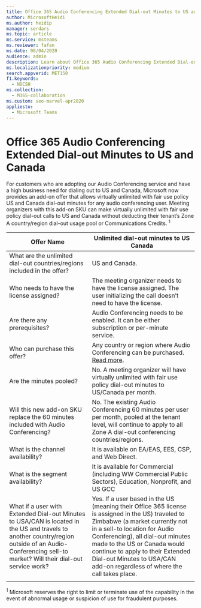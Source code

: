 ```yaml
---
title: Office 365 Audio Conferencing Extended Dial-out Minutes to US and Canada
author: MicrosoftHeidi
ms.author: heidip
manager: serdars
ms.topic: article
ms.service: msteams
ms.reviewer: fafan
ms.date: 08/04/2020
audience: admin
description: Learn about Office 365 Audio Conferencing Extended Dial-out Minutes to US and Canada.
ms.localizationpriority: medium
search.appverid: MET150
f1.keywords:
  - NOCSH
ms.collection: 
  - M365-collaboration
ms.custom: seo-marvel-apr2020
appliesto: 
  - Microsoft Teams
---
```


# Office 365 Audio Conferencing Extended Dial-out Minutes to US and Canada

For customers who are adopting our Audio Conferencing service and have a high business need for dialing out to US and Canada, Microsoft now provides an add-on offer that allows virtually unlimited with fair use policy US and Canada dial-out minutes for any audio conferencing user. Meeting organizers with this add-on SKU can make virtually unlimited with fair use policy dial-out calls to US and Canada without deducting their tenant’s Zone A country/region dial-out usage pool or Communications Credits. <sup>1</sup>

|Offer Name | Unlimited dial-out minutes to US Canada |
|-----|------|
| What are the unlimited dial-out countries/regions included in the offer?| US and Canada.|
| Who needs to have the license assigned? | The meeting organizer needs to have the license assigned. The user initializing the call doesn’t need to have the license. |
| Are there any prerequisites? | Audio Conferencing needs to be enabled. It can be either subscription or per-minute service.|
| Who can purchase this offer? | Any country or region where Audio Conferencing can be purchased. [Read more](country-and-region-availability-for-audio-conferencing-and-calling-plans/country-and-region-availability-for-audio-conferencing-and-calling-plans.md).|
| Are the minutes pooled?  |No. A meeting organizer will have virtually unlimited with fair use policy dial-out minutes to US/Canada per month. |
| Will this new add-on SKU replace the 60 minutes included with Audio Conferencing? | No. The existing Audio Conferencing 60 minutes per user per month, pooled at the tenant level, will continue to apply to all Zone A dial-out conferencing countries/regions.|
| What is the channel availability?  | It is available on EA/EAS, EES, CSP, and Web Direct.  |
| What is the segment availability? | It is available for Commercial (including WW Commercial Public Sectors), Education, Nonprofit, and US GCC |
| What if a user with Extended Dial-out Minutes to USA/CAN is located in the US and travels to another country/region outside of an Audio-Conferencing sell-to market? Will their dial-out service work? | Yes. If a user based in the US (meaning their Office 365 license is assigned in the US) traveled to Zimbabwe (a market currently not in a sell-to location for Audio Conferencing), all dial-out minutes made to the US or Canada would continue to apply to their Extended Dial-out Minutes to USA/CAN add-on regardless of where the call takes place. |
|||

<sup>1</sup> Microsoft reserves the right to limit or terminate use of the capability in the event of abnormal usage or suspicion of use for fraudulent purposes.
